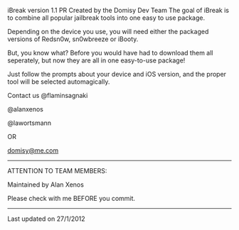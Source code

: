iBreak version 1.1 PR
Created by the Domisy Dev Team
The goal of iBreak is to combine all popular jailbreak tools into one easy to use package.

Depending on the device you use, you will need either the packaged versions of Redsn0w, sn0wbreeze or iBooty.

But, you know what? Before you would have had to download them all seperately, but now they are all in one easy-to-use package!

Just follow the prompts about your device and iOS version, and the proper tool will be selected automagically.



Contact us
@flaminsagnaki

@alanxenos

@lawortsmann

OR

domisy@me.com

- - -
ATTENTION TO TEAM MEMBERS:

Maintained by Alan Xenos

Please check with me BEFORE you commit.
- - -


Last updated on 27/1/2012
